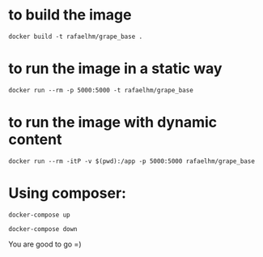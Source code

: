 # to build the image
```
docker build -t rafaelhm/grape_base .
```

# to run the image in a static way
```
docker run --rm -p 5000:5000 -t rafaelhm/grape_base
```

# to run the image with dynamic content
```
docker run --rm -itP -v $(pwd):/app -p 5000:5000 rafaelhm/grape_base
```

# Using composer:
```
docker-compose up
```
```
docker-compose down
```

You are good to go =)